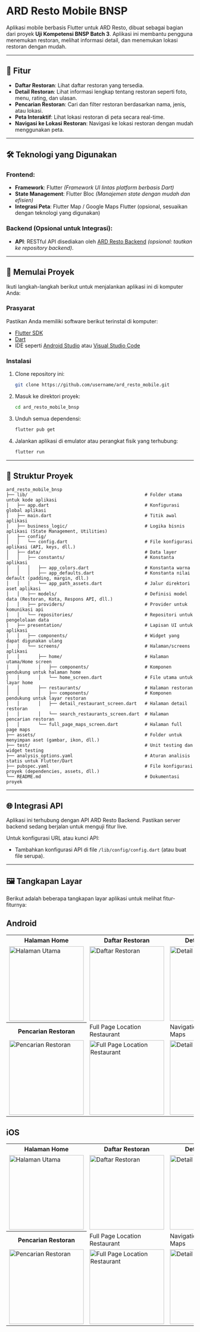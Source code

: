 # ARD Resto Mobile BNSP

Aplikasi mobile berbasis Flutter untuk ARD Resto, dibuat sebagai bagian dari proyek **Uji Kompetensi BNSP Batch 3**. Aplikasi ini membantu pengguna menemukan restoran, melihat informasi detail, dan menemukan lokasi restoran dengan mudah.

---

## 📱 Fitur

- **Daftar Restoran**: Lihat daftar restoran yang tersedia.
- **Detail Restoran**: Lihat informasi lengkap tentang restoran seperti foto, menu, rating, dan ulasan.
- **Pencarian Restoran**: Cari dan filter restoran berdasarkan nama, jenis, atau lokasi.
- **Peta Interaktif**: Lihat lokasi restoran di peta secara real-time.
- **Navigasi ke Lokasi Restoran**: Navigasi ke lokasi restoran dengan mudah menggunakan peta.

---

## 🛠️ Teknologi yang Digunakan

### Frontend:
- **Framework**: Flutter _(Framework UI lintas platform berbasis Dart)_
- **State Management**: Flutter Bloc _(Manajemen state dengan mudah dan efisien)_
- **Integrasi Peta**: Flutter Map / Google Maps Flutter (opsional, sesuaikan dengan teknologi yang digunakan)

### Backend (Opsional untuk Integrasi):
- **API**: RESTful API disediakan oleh [ARD Resto Backend](https://github.com/ardelingga/be-ard-resto-mobile-bnsp) *(opsional: tautkan ke repository backend)*.

---

## 🚀 Memulai Proyek

Ikuti langkah-langkah berikut untuk menjalankan aplikasi ini di komputer Anda:

### Prasyarat
Pastikan Anda memiliki software berikut terinstal di komputer:
- [Flutter SDK](https://docs.flutter.dev/get-started/install)
- [Dart](https://dart.dev/get-dart)
- IDE seperti [Android Studio](https://developer.android.com/studio) atau [Visual Studio Code](https://code.visualstudio.com/)

### Instalasi

1. Clone repository ini:
   ```bash
   git clone https://github.com/username/ard_resto_mobile.git
   ```
2. Masuk ke direktori proyek:
   ```bash
   cd ard_resto_mobile_bnsp
   ```
3. Unduh semua dependensi:
   ```bash
   flutter pub get
   ```
4. Jalankan aplikasi di emulator atau perangkat fisik yang terhubung:
   ```bash
   flutter run
   ```

---

## 📂 Struktur Proyek

```plaintext
ard_resto_mobile_bnsp
├── lib/                                            # Folder utama untuk kode aplikasi
│   ├── app.dart                                    # Konfigurasi global aplikasi
│   ├── main.dart                                   # Titik awal aplikasi
│   ├── business_logic/                             # Logika bisnis aplikasi (State Management, Utilities)
│   ├── config/                                
│   │   └── config.dart                             # File konfigurasi aplikasi (API, keys, dll.)
│   ├── data/                                       # Data layer
│   │   ├── constants/                              # Konstanta aplikasi
│   │   │   ├── app_colors.dart                     # Konstanta warna
│   │   │   ├── app_defaults.dart                   # Konstanta nilai default (padding, margin, dll.)
│   │   │   └── app_path_assets.dart                # Jalur direktori aset aplikasi
│   │   ├── models/                                 # Definisi model data (Restoran, Kota, Respons API, dll.)
│   │   ├── providers/                              # Provider untuk komunikasi api
│   │   └── repositories/                           # Repositori untuk pengelolaan data
│   ├── presentation/                               # Lapisan UI untuk aplikasi
│   │   ├── components/                             # Widget yang dapat digunakan ulang
│   │   └── screens/                                # Halaman/screens aplikasi
│   │       ├── home/                               # Halaman utama/Home screen
│   │       │   ├── components/                     # Komponen pendukung untuk halaman home
│   │       │   └── home_screen.dart                # File utama untuk layar home
│   │       ├── restaurants/                        # Halaman restoran
│   │       │   ├── components/                     # Komponen pendukung untuk layar restoran
│   │       │   ├── detail_restaurant_screen.dart   # Halaman detail restoran
│   │       │   └── search_restaurants_screen.dart  # Halaman pencarian restoran
│   │       └── full_page_maps_screen.dart          # Halaman full page maps
├── assets/                                         # Folder untuk menyimpan aset (gambar, ikon, dll.)
├── test/                                           # Unit testing dan widget testing
├── analysis_options.yaml                           # Aturan analisis statis untuk Flutter/Dart
├── pubspec.yaml                                    # File konfigurasi proyek (dependencies, assets, dll.)
└── README.md                                       # Dokumentasi proyek
```

---

## 🌐 Integrasi API

Aplikasi ini terhubung dengan API ARD Resto Backend. Pastikan server backend sedang berjalan untuk menguji fitur live.

Untuk konfigurasi URL atau kunci API:
- Tambahkan konfigurasi API di file `/lib/config/config.dart` (atau buat file serupa).

---

## 🖼️ Tangkapan Layar

Berikut adalah beberapa tangkapan layar aplikasi untuk melihat fitur-fiturnya:

## Android

<table>
  <tr>
    <th>Halaman Home</th>
    <th>Daftar Restoran</th>
    <th>Detail Restoran</th>
  </tr>
  <tr>
    <td><img src="assets/screenshots/android/home_screen.png" alt="Halaman Utama" width="200"/></td>
    <td><img src="assets/screenshots/android/daftar_restaurant.png" alt="Daftar Restoran" width="200"/></td>
    <td><img src="assets/screenshots/android/detail_restaurant_screen.png" alt="Detail Restoran" width="200"/></td>
  </tr>
  <tr>
    <th>Pencarian Restoran</th>
    <td>Full Page Location Restaurant</td>
    <td>Navigation to Google Maps</td>
  </tr>
   <tr>
    <td><img src="assets/screenshots/android/search_restauarnt_screen.png" alt="Pencarian Restoran" width="200"/></td>
    <td><img src="assets/screenshots/android/full_page_maps.png" alt="Full Page Location Restaurant" width="200"/></td>
    <td><img src="assets/screenshots/android/navigation_to_google_maps.png" alt="Detail Restoran" width="200"/></td>
  </tr>
</table>


## iOS

<table>
  <tr>
    <th>Halaman Home</th>
    <th>Daftar Restoran</th>
    <th>Detail Restoran</th>
  </tr>
  <tr>
    <td><img src="assets/screenshots/ios/home_screen.jpeg" alt="Halaman Utama" width="200"/></td>
    <td><img src="assets/screenshots/ios/daftar_restaurant.png" alt="Daftar Restoran" width="200"/></td>
    <td><img src="assets/screenshots/ios/detail_restaurant_screen.jpeg" alt="Detail Restoran" width="200"/></td>
  </tr>
  <tr>
    <th>Pencarian Restoran</th>
    <td>Full Page Location Restaurant</td>
    <td>Navigation to Google Maps</td>
  </tr>
   <tr>
    <td><img src="assets/screenshots/ios/search_restauarnt_screen.png" alt="Pencarian Restoran" width="200"/></td>
    <td><img src="assets/screenshots/ios/full_page_maps.png" alt="Full Page Location Restaurant" width="200"/></td>
    <td><img src="assets/screenshots/ios/navigation_to_google_maps.png" alt="Detail Restoran" width="200"/></td>
  </tr>
</table>


